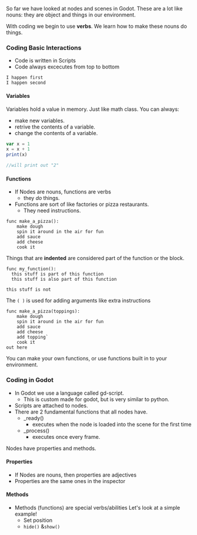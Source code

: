 So far we have looked at nodes and scenes in Godot. These are a lot like nouns: they are object and things in our environment.

With coding we begin to use **verbs**. We learn how to make these nouns do things.

### Coding Basic Interactions
- Code is written in Scripts
- Code always excecutes from top to bottom
```
I happen first
I happen second
```
#### Variables
Variables hold a value in memory. Just like math class.
You can always:
- make new variables.
- retrive the contents of a variable.
- change the contents of a variable.
```js
var x = 1
x = x + 1
print(x)

//will print out "2"
```
#### Functions
- If Nodes are nouns, functions are verbs
  - they *do* things.
- Functions are sort of like factories or pizza restaurants.
  - They need instructions.
```
func make_a_pizza():
	make dough
	spin it around in the air for fun
	add sauce
	add cheese
	cook it
```

Things that are **indented** are considered part of the function or the block.

```
func my_function():
  this stuff is part of this function
  this stuff is also part of this function

this stuff is not
```

The `( )` is used for adding arguments
like extra instructions
```
func make_a_pizza(toppings):
	make dough
	spin it around in the air for fun
	add sauce
	add cheese
    add topping`
	cook it
out here
```

You can make your own functions, or use functions built in to your environment.

### Coding in Godot
- In Godot we use a language called gd-script.
  - This is custom made for godot, but is very similar to python.
- Scripts are attached to nodes.
- There are 2 fundamental functions that all nodes have.
  - _ready()
    - executes when the node is loaded into the scene for the first time
  - _process()
    - executes once every frame.

Nodes have properties and methods.

#### Properties
  - If Nodes are nouns, then properties are adjectives
  - Properties are the same ones in the inspector
#### Methods
- Methods (functions) are special verbs/abilities
Let's look at a simple example!
  - Set position
  - `hide()` &`show()`